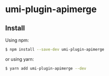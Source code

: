 # umi-plugin-apimerge

## Install

Using npm:

```bash
$ npm install --save-dev umi-plugin-apimerge
```

or using yarn:

```bash
$ yarn add umi-plugin-apimerge --dev
```
